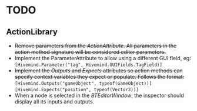 # TODO

## ActionLibrary

- <del>Remove parameters from the _ActionAttribute_. All parameters in the action method signature will be considered editor parameters.</del>
- Implement the ParameterAttribute to allow using a different GUI field, eg:  
	`[Hivemind.Parameter("tag", Hivemind.GUIFields.TagField)]`
- <del>Implement the _Outputs_ and _Expects_ attributes so action methods can specify context variables they expect or populate. Follows the format:</del>  
	`[Hivemind.Outputs("gameObject", typeof(GameObject))]`  
	`[Hivemind.Expects("position", typeof(Vector3))]`
- When a node is selected in the _BTEditorWindow_, the inspector should display all its inputs and outputs.